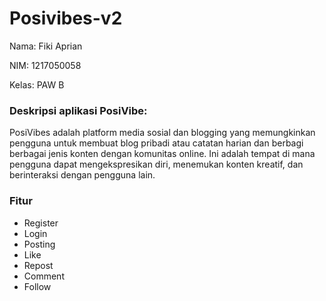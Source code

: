 # Posivibes-v2

Nama: Fiki Aprian

NIM: 1217050058

Kelas: PAW B

### Deskripsi aplikasi PosiVibe:

PosiVibes adalah platform media sosial dan blogging yang memungkinkan pengguna untuk membuat
blog pribadi atau catatan harian dan berbagi berbagai jenis konten dengan komunitas online. Ini adalah
tempat di mana pengguna dapat mengekspresikan diri, menemukan konten kreatif, dan berinteraksi
dengan pengguna lain.

### Fitur

- Register
- Login
- Posting
- Like
- Repost
- Comment
- Follow

